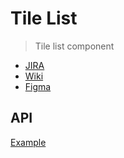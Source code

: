 # Tile List

> Tile list component

- [JIRA](https://jira.migros.net/browse/MIDUWEB-105)
- [Wiki](https://wiki.migros.net/pages/viewpage.action?spaceKey=MIDUWEB&title=4.3+Angebots-Gruppenkachel)
- [Figma](https://www.figma.com/file/PZlfqoBJ4RnR4rjpj38xai/Design-System-Core-%7C%C2%A0Klubschule-Master?type=design&node-id=6-3632&mode=design&t=Kr1ZaDLUFjZCBEqR-0)

## API

[Example](../../pages/TileList.html)